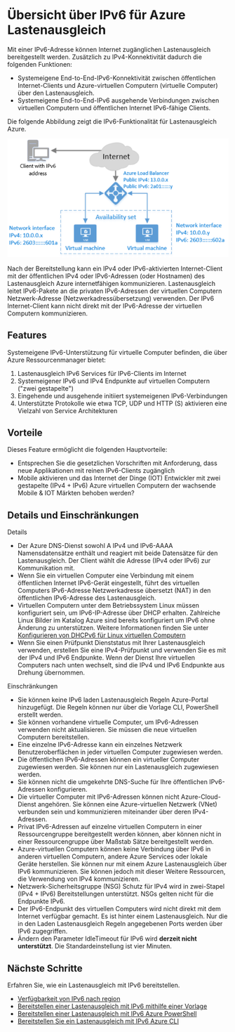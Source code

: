 <properties
    pageTitle="Übersicht über IPv6 für Azure Lastenausgleich | Microsoft Azure"
    description="Grundlegendes zu IPv6-Unterstützung für Lastenausgleich Azure und Lastenausgleich virtuellen Computern aus."
    services="load-balancer"
    documentationCenter="na"
    authors="sdwheeler"
    manager="carmonm"
    editor=""
    keywords="IPv6, Azure Lastenausgleich, zwei Stapel, öffentliche IP-Adresse, native ipv6, Mobile, iot"
/>
<tags
    ms.service="load-balancer"
    ms.devlang="na"
    ms.topic="article"
    ms.tgt_pltfrm="na"
    ms.workload="infrastructure-services"
    ms.date="09/14/2016"
    ms.author="sewhee"
/>

# <a name="overview-of-ipv6-for-azure-load-balancer"></a>Übersicht über IPv6 für Azure Lastenausgleich

Mit einer IPv6-Adresse können Internet zugänglichen Lastenausgleich bereitgestellt werden. Zusätzlich zu IPv4-Konnektivität dadurch die folgenden Funktionen:

* Systemeigene End-to-End-IPv6-Konnektivität zwischen öffentlichen Internet-Clients und Azure-virtuellen Computern (virtuelle Computer) über den Lastenausgleich.
* Systemeigene End-to-End-IPv6 ausgehende Verbindungen zwischen virtuellen Computern und öffentlichen Internet IPv6-fähige Clients.

Die folgende Abbildung zeigt die IPv6-Funktionalität für Lastenausgleich Azure.

![Azure Lastenausgleich mit IPv6](./media/load-balancer-ipv6-overview/load-balancer-ipv6.png)

Nach der Bereitstellung kann ein IPv4 oder IPv6-aktivierten Internet-Client mit der öffentlichen IPv4 oder IPv6-Adressen (oder Hostnamen) des Lastenausgleich Azure internetfähigen kommunizieren. Lastenausgleich leitet IPv6-Pakete an die privaten IPv6-Adressen der virtuellen Computern Netzwerk-Adresse (Netzwerkadressübersetzung) verwenden. Der IPv6 Internet-Client kann nicht direkt mit der IPv6-Adresse der virtuellen Computern kommunizieren.

## <a name="features"></a>Features

Systemeigene IPv6-Unterstützung für virtuelle Computer befinden, die über Azure Ressourcenmanager bietet:

1. Lastenausgleich IPv6 Services für IPv6-Clients im Internet
2. Systemeigener IPv6 und IPv4 Endpunkte auf virtuellen Computern ("zwei gestapelte")
3. Eingehende und ausgehende initiiert systemeigenen IPv6-Verbindungen
4. Unterstützte Protokolle wie etwa TCP, UDP und HTTP (S) aktivieren eine Vielzahl von Service Architekturen

## <a name="benefits"></a>Vorteile

Dieses Feature ermöglicht die folgenden Hauptvorteile:

* Entsprechen Sie die gesetzlichen Vorschriften mit Anforderung, dass neue Applikationen mit reinen IPv6-Clients zugänglich
* Mobile aktivieren und das Internet der Dinge (IOT) Entwickler mit zwei gestapelte (IPv4 + IPv6) Azure virtuellen Computern der wachsende Mobile & IOT Märkten behoben werden?

## <a name="details-and-limitations"></a>Details und Einschränkungen

Details

* Der Azure DNS-Dienst sowohl A IPv4 und IPv6-AAAA Namensdatensätze enthält und reagiert mit beide Datensätze für den Lastenausgleich. Der Client wählt die Adresse (IPv4 oder IPv6) zur Kommunikation mit.
* Wenn Sie ein virtuellen Computer eine Verbindung mit einem öffentlichen Internet IPv6-Gerät eingestellt, führt des virtuellen Computers IPv6-Adresse Netzwerkadresse übersetzt (NAT) in den öffentlichen IPv6-Adresse des Lastenausgleich.
* Virtuellen Computern unter dem Betriebssystem Linux müssen konfiguriert sein, um IPv6-IP-Adresse über DHCP erhalten. Zahlreiche Linux Bilder im Katalog Azure sind bereits konfiguriert um IPv6 ohne Änderung zu unterstützen. Weitere Informationen finden Sie unter [Konfigurieren von DHCPv6 für Linux virtuellen Computern](load-balancer-ipv6-for-linux.md)
* Wenn Sie einen Prüfpunkt Dienststatus mit Ihrer Lastenausgleich verwenden, erstellen Sie eine IPv4-Prüfpunkt und verwenden Sie es mit der IPv4 und IPv6 Endpunkte. Wenn der Dienst Ihre virtuellen Computers nach unten wechselt, sind die IPv4 und IPv6 Endpunkte aus Drehung übernommen.

Einschränkungen

* Sie können keine IPv6 laden Lastenausgleich Regeln Azure-Portal hinzugefügt. Die Regeln können nur über die Vorlage CLI, PowerShell erstellt werden.
* Sie können vorhandene virtuelle Computer, um IPv6-Adressen verwenden nicht aktualisieren. Sie müssen die neue virtuellen Computern bereitstellen.
* Eine einzelne IPv6-Adresse kann ein einzelnes Netzwerk Benutzeroberflächen in jeder virtuellen Computer zugewiesen werden.
* Die öffentlichen IPv6-Adressen können ein virtueller Computer zugewiesen werden. Sie können nur ein Lastenausgleich zugewiesen werden.
* Sie können nicht die umgekehrte DNS-Suche für Ihre öffentlichen IPv6-Adressen konfigurieren.
* Die virtueller Computer mit IPv6-Adressen können nicht Azure-Cloud-Dienst angehören. Sie können eine Azure-virtuellen Netzwerk (VNet) verbunden sein und kommunizieren miteinander über deren IPv4-Adressen.
* Privat IPv6-Adressen auf einzelne virtuellen Computern in einer Ressourcengruppe bereitgestellt werden können, aber können nicht in einer Ressourcengruppe über Maßstab Sätze bereitgestellt werden.
* Azure-virtuellen Computern können keine Verbindung über IPv6 in anderen virtuellen Computern, andere Azure Services oder lokale Geräte herstellen. Sie können nur mit einem Azure Lastenausgleich über IPv6 kommunizieren. Sie können jedoch mit dieser Weitere Ressourcen, die Verwendung von IPv4 kommunizieren.
* Netzwerk-Sicherheitsgruppe (NSG) Schutz für IPv4 wird in zwei-Stapel (IPv4 + IPv6) Bereitstellungen unterstützt. NSGs gelten nicht für die Endpunkte IPv6.
* Der IPv6-Endpunkt des virtuellen Computers wird nicht direkt mit dem Internet verfügbar gemacht. Es ist hinter einem Lastenausgleich. Nur die in den Laden Lastenausgleich Regeln angegebenen Ports werden über IPv6 zugegriffen.
* Ändern den Parameter IdleTimeout für IPv6 wird **derzeit nicht unterstützt**. Die Standardeinstellung ist vier Minuten.

## <a name="next-steps"></a>Nächste Schritte

Erfahren Sie, wie ein Lastenausgleich mit IPv6 bereitstellen.

* [Verfügbarkeit von IPv6 nach region](https://go.microsoft.com/fwlink/?linkid=828357)
* [Bereitstellen einer Lastenausgleich mit IPv6 mithilfe einer Vorlage](load-balancer-ipv6-internet-template.md)
* [Bereitstellen einer Lastenausgleich mit IPv6 Azure PowerShell](load-balancer-ipv6-internet-ps.md)
* [Bereitstellen Sie ein Lastenausgleich mit IPv6 Azure CLI](load-balancer-ipv6-internet-cli.md)
